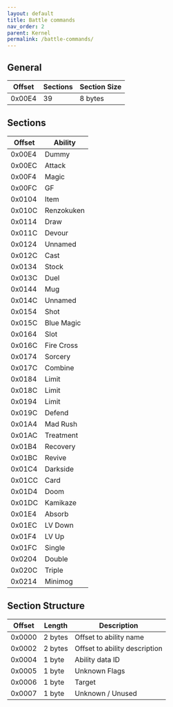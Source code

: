 ```yaml
---
layout: default
title: Battle commands
nav_order: 2
parent: Kernel
permalink: /battle-commands/
---
```


## General

| Offset | Sections | Section Size |
|--------|----------|--------------|
| 0x00E4 | 39       | 8 bytes      |

## Sections

| Offset | Ability    |
|--------|------------|
| 0x00E4 | Dummy      |
| 0x00EC | Attack     |
| 0x00F4 | Magic      |
| 0x00FC | GF         |
| 0x0104 | Item       |
| 0x010C | Renzokuken |
| 0x0114 | Draw       |
| 0x011C | Devour     |
| 0x0124 | Unnamed    |
| 0x012C | Cast       |
| 0x0134 | Stock      |
| 0x013C | Duel       |
| 0x0144 | Mug        |
| 0x014C | Unnamed    |
| 0x0154 | Shot       |
| 0x015C | Blue Magic |
| 0x0164 | Slot       |
| 0x016C | Fire Cross |
| 0x0174 | Sorcery    |
| 0x017C | Combine    |
| 0x0184 | Limit      |
| 0x018C | Limit      |
| 0x0194 | Limit      |
| 0x019C | Defend     |
| 0x01A4 | Mad Rush   |
| 0x01AC | Treatment  |
| 0x01B4 | Recovery   |
| 0x01BC | Revive     |
| 0x01C4 | Darkside   |
| 0x01CC | Card       |
| 0x01D4 | Doom       |
| 0x01DC | Kamikaze   |
| 0x01E4 | Absorb     |
| 0x01EC | LV Down    |
| 0x01F4 | LV Up      |
| 0x01FC | Single     |
| 0x0204 | Double     |
| 0x020C | Triple     |
| 0x0214 | Minimog    |

## Section Structure

| Offset | Length  | Description                   |
|--------|---------|-------------------------------|
| 0x0000 | 2 bytes | Offset to ability name        |
| 0x0002 | 2 bytes | Offset to ability description |
| 0x0004 | 1 byte  | Ability data ID               |
| 0x0005 | 1 byte  | Unknown Flags                 |
| 0x0006 | 1 byte  | Target                        |
| 0x0007 | 1 byte  | Unknown / Unused              |
